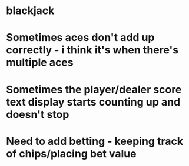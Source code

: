 # blackjack

# Sometimes aces don't add up correctly - i think it's when there's multiple aces

# Sometimes the player/dealer score text display starts counting up and doesn't stop

# Need to add betting - keeping track of chips/placing bet value
